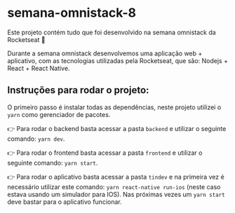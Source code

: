 # semana-omnistack-8
Este projeto contém tudo que foi desenvolvido na semana omnistack da Rocketseat :rocket:

Durante a semana omnistack desenvolvemos uma aplicação web + aplicativo, com as tecnologias utilizadas pela Rocketseat, que são: Nodejs + React + React Native. 

## Instruções para rodar o projeto:

O primeiro passo é instalar todas as dependências, neste projeto utilizei o `yarn` como gerenciador de pacotes.

:point_right: Para rodar o backend basta acessar a pasta `backend` e utilizar o seguinte comando: `yarn dev`.

:point_right: Para rodar o frontend basta acessar a pasta `frontend` e utilizar o seguinte comando: `yarn start`.

:point_right: Para rodar o aplicativo basta acessar a pasta `tindev` e na primeira vez é necessário utilizar este comando: `yarn react-native run-ios` (neste caso estava usando um simulador para IOS). Nas próximas vezes um `yarn start` deve bastar para o aplicativo funcionar.

